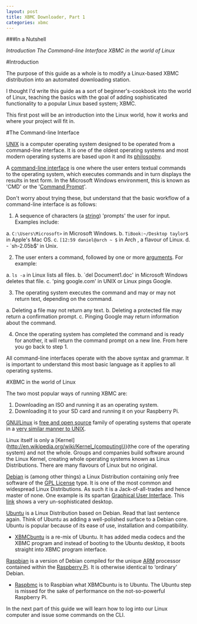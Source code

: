 ```yaml
---
layout: post
title: XBMC Downloader, Part 1
categories: xbmc
---
```


###In a Nutshell

_Introduction_
_The Command-line Interface_
_XBMC in the world of Linux_

#Introduction

The purpose of this guide as a whole is to modify a Linux-based XBMC distribution into an automated downloading station.

I thought I'd write this guide as a sort of beginner's-cookbook into the world of Linux, teaching the basics with the goal of adding sophisticated functionality to a popular Linux based system; XBMC.

This first post will be an introduction into the Linux world, how it works and where your project will fit in.

#The Command-line Interface

[UNIX](http://en.wikipedia.org/wiki/Unix) is a computer operating system designed to be operated from a command-line interface. It is one of the oldest operating systems and most modern operating systems are based upon it and its [philosophy](http://en.wikipedia.org/wiki/Unix_philosophy).

A [command-line interface](http://en.wikipedia.org/wiki/Command-line_interface) is one where the user enters textual commands to the operating system, which executes commands and in turn displays the results in text form. In the Microsoft Windows environment, this is known as 'CMD' or the '[Command Prompt](http://en.wikipedia.org/wiki/Command_Prompt)'.

Don't worry about trying these, but understand that the basic workflow of a command-line interface is as follows:

1. A sequence of characters (a [string](http://en.wikipedia.org/wiki/String_(computer_science))) 'prompts' the user for input. Examples include:

  a. `C:\Users\Microsoft>` in Microsoft Windows.
  b. `TiBook:~/Desktop taylor$` in Apple's Mac OS.
  c. `[12:59 daniel@arch ~ $` in Arch , a flavour of Linux.
  d. - `sh-2.05b$' in Unix.

2. The user enters a command, followed by one or more [arguments](http://en.wikipedia.org/wiki/Command-line_interface#Arguments). For example:

  a. `ls -a` in Linux lists all files.
  b. `del Document1.doc' in Microsoft Windows deletes that file.
  c. 'ping google.com' in UNIX or Linux pings Google.

3. The operating system executes the command and may or may not return text, depending on the command.

  a. Deleting a file may not return any text.
  b. Deleting a protected file may return a confirmation prompt.
  c. Pinging Google may return information about the command.

4. Once the operating system has completed the command and is ready for another, it will return the command prompt on a new line. From here you go back to step 1.

All command-line interfaces operate with the above syntax and grammar. It is important to understand this most basic language as it applies to all operating systems.

#XBMC in the world of Linux

The two most popular ways of running XBMC are:

1. Downloading an ISO and running it as an operating system.
2. Downloading it to your SD card and running it on your Raspberry Pi.

[GNU/Linux](http://en.wikipedia.org/wiki/Linux) is [free and open source](http://en.wikipedia.org/wiki/Free_and_open_source_software) family of operating systems that operate in a [very similar manner to UNIX](http://en.wikipedia.org/wiki/Unix-like).

Linux itself is only a [Kernel](http://en.wikipedia.org/wiki/Kernel_(computing\))(the core of the operating system) and not the whole. Groups and companies build software around the Linux Kernel, creating whole operating systems known as Linux Distributions. There are many flavours of Linux but no original.

[Debian](http://en.wikipedia.org/wiki/Debian) is (among other things) a Linux Distribution containing only free software of the [GPL License](http://en.wikipedia.org/wiki/GNU_General_Public_License) type. It is one of the most common and widespread Linux Distributions. As such it is a Jack-of-all-trades and hence master of none. One example is its spartan [Graphical User Interface](http://en.wikipedia.org/wiki/Graphical_user_interface). This [link](http://upload.wikimedia.org/wikipedia/commons/0/0c/Debian_6.0.2.1.png) shows a very un-sophisticated desktop.

[Ubuntu](http://en.wikipedia.org/wiki/Ubuntu_(operating_system)) is a Linux Distribution based on Debian. Read that last sentence again. Think of Ubuntu as adding a well-polished surface to a Debian core. Ubuntu is popular because of its ease of use, installation and compatibility.

- [XBMCbuntu](http://wiki.xbmc.org/index.php?title=XBMCbuntu/FAQ) is a re-mix of Ubuntu. It has added media codecs and the XBMC program and instead of booting to the Ubuntu desktop, it boots straight into XBMC program interface.

[Raspbian](http://www.raspbian.org/) is a version of Debian compiled for the unique [ARM](http://en.wikipedia.org/wiki/ARM_architecture) processor contained within the [Raspberry Pi](http://www.raspberrypi.org/about). It is otherwise identical to ‘ordinary’ Debian.

- [Raspbmc](http://www.raspbmc.com/about/) is to Raspbian what XBMCbuntu is to Ubuntu. The Ubuntu step is missed for the sake of performance on the not-so-powerful Raspberry Pi.

In the next part of this guide we will learn how to log into our Linux computer and issue some commands on the CLI.